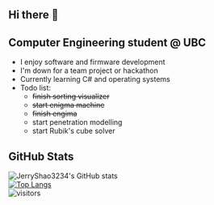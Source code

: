 ## Hi there 👋  

## Computer Engineering student @ UBC  

- I enjoy software and firmware development 
- I'm down for a team project or hackathon
- Currently learning C# and operating systems
- Todo list:
  -  ~~finish sorting visualizer~~
  -  ~~start enigma machine~~  
  -  ~~finish engima~~
  -  start penetration modelling
  -  start Rubik's cube solver

## GitHub Stats

![JerryShao3234's GitHub stats](https://github-readme-stats.vercel.app/api?username=JerryShao3234&show_icons=true&theme=dracula)  
[![Top Langs](https://github-readme-stats.vercel.app/api/top-langs/?username=JerryShao3234&layout=compact&theme=radical)](https://github.com/JerryShao3234/github-readme-stats)  
![visitors](https://visitor-badge.glitch.me/badge?page_id=JerryShao3234)

